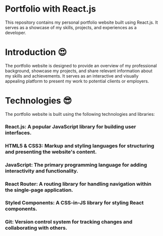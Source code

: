 # Portfolio with React.js
This repository contains my personal portfolio website built using React.js. It serves as a showcase of my skills, projects, and experiences as a developer.

# Introduction 😍
The portfolio website is designed to provide an overview of my professional background, showcase my projects, and share relevant information about my skills and achievements. It serves as an interactive and visually appealing platform to present my work to potential clients or employers.

# Technologies 😎
The portfolio website is built using the following technologies and libraries:

### React.js: A popular JavaScript library for building user interfaces.
### HTML5 & CSS3: Markup and styling languages for structuring and presenting the website's content.
### JavaScript: The primary programming language for adding interactivity and functionality.
### React Router: A routing library for handling navigation within the single-page application.
### Styled Components: A CSS-in-JS library for styling React components.
### Git: Version control system for tracking changes and collaborating with others.

